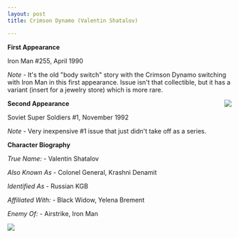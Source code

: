 ```yaml
---
layout: post
title: Crimson Dynamo (Valentin Shatalov)

---
```


**First Appearance**

Iron Man #255, April 1990

*Note* -  It's the old "body switch" story with the Crimson Dynamo switching with Iron Man in this first appearance.  Issue isn't that collectible, but it has a variant (insert for a jewelry store) which is more rare.

<div style="float:right;"><img src="http://comicfirsts.com/images/marvel/character/crimson-dynamo.jpg"></div>

**Second Appearance**

Soviet Super Soldiers #1, November 1992

*Note* - Very inexpensive #1 issue that just didn't take off as a series.

**Character Biography**

*True Name:* - Valentin Shatalov

*Also Known As* - Colonel General, Krashni Denamit

*Identified As* - Russian KGB

*Affiliated With:* - Black Widow, Yelena Brement

*Enemy Of:* - Airstrike, Iron Man

<img src="http://comicfirsts.com/images/marvel/iron-man-issue-255.jpg">
